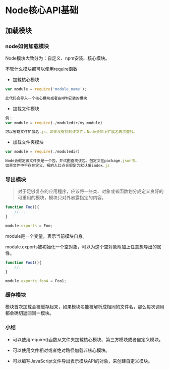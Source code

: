 # Node核心API基础

## 加载模块

### node如何加载模块

Node模块大致分为：自定义、npm安装、核心模块。

不管什么模块都可以使用require函数

+ 加载核心模块

```javascript
var module = require('module_name');

此代码会导入一个核心模块或者由NPM安装的模块
```

+ 加载文件模块

```javascript
例：
var module = require(./moduledir/my_module)

可以省略文件扩展名.js。如果没有找到该文件，Node会加上扩展名再次查找。
```

+ 加载文件夹模块

```javascript
var module = require(./moduledir)

Node会假定该文件夹是一个包，并试图查找该包。包定义在package.json中。
如果文件中不存在定义，报的入口点会假定为默认值index.js
```

### 导出模块

> 对于足够复杂的应用程序，应该将一些类、对象或者函数划分成定义良好的可重用的模块，模块只对外暴露指定的内容。

```javascript
function Foo(){
    //...
}

module.exports = Foo;
```

module是一个变量，表示当前模块自身。

module.exports被初始化一个空对象，可以为这个空对象附加上任意想导出的属性。

```javascript
function Foo1(){
    //..
}

module.exports.fooA = Foo1;
```

### 缓存模块

模块首次加载会被缓存起来，如果模块名能被解析成相同的文件名，那么每次调用都会确切返回同一模块。

### 小结

+ 可以使用require()函数从文件夹加载核心模块、第三方模块或者自定义模块。

+ 可以使用文件相对或者绝对路径加载非核心模块。

+ 可以编写JavaScript文件导出表示模块API的对象，来创建自定义模块。